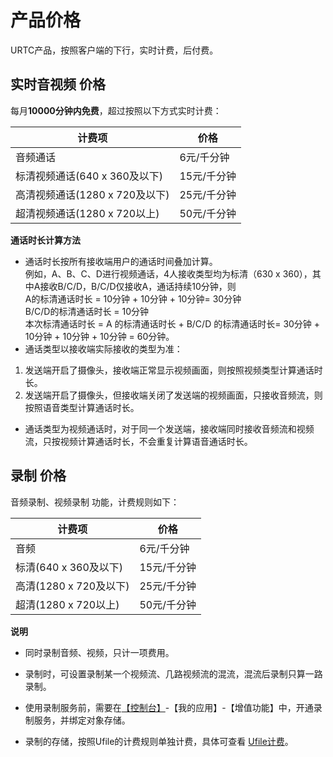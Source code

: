 

# 产品价格

URTC产品，按照客户端的下行，实时计费，后付费。

## 实时音视频 价格

每月**10000分钟内免费**，超过按照以下方式实时计费：

|计费项                               | 价格                                                              |
| ----------------------------- | ------------------------------------------------------------------ |
|音频通话                              | 6元/千分钟                                                        |
|标清视频通话(640 x 360及以下)          | 15元/千分钟                                                       |
|高清视频通话(1280 x 720及以下)         | 25元/千分钟                                                       |
|超清视频通话(1280 x 720以上)           | 50元/千分钟                                                       |

**通话时长计算方法**  

 -  通话时长按所有接收端用户的通话时间叠加计算。  
例如，A、B、C、D进行视频通话，4人接收类型均为标清（630 x 360），其中A接收B/C/D，B/C/D仅接收A，通话持续10分钟，则  
A的标清通话时长 = 10分钟 + 10分钟  + 10分钟= 30分钟  
B/C/D的标清通话时长 = 10分钟  
本次标清通话时长 = A 的标清通话时长 + B/C/D 的标清通话时长= 30分钟 + 10分钟 + 10分钟 + 10分钟 = 60分钟。  
 -  通话类型以接收端实际接收的类型为准：
1) 发送端开启了摄像头，接收端正常显示视频画面，则按照视频类型计算通话时长。
2) 发送端开启了摄像头，但接收端关闭了发送端的视频画面，只接收音频流，则按照语音类型计算通话时长。
 -  通话类型为视频通话时，对于同一个发送端，接收端同时接收音频流和视频流，只按视频计算通话时长，不会重复计算语音通话时长。




## 录制 价格

音频录制、视频录制 功能，计费规则如下：
 

|计费项                           | 价格                                                                  |
| --------------------------- | ----------------------------------------------------------------------- |
|音频                            | 6元/千分钟                                                              |
|标清(640 x 360及以下)            | 15元/千分钟                                                             |
|高清(1280 x 720及以下)           | 25元/千分钟                                                             |
|超清(1280 x 720以上)             | 50元/千分钟                                                             |

**说明** 


 -  同时录制音频、视频，只计一项费用。 
 
 -  录制时，可设置录制某一个视频流、几路视频流的混流，混流后录制只算一路录制。

 -  使用录制服务前，需要在[【控制台】](https://console.ucloud.cn/urtc/manage)-【我的应用】-【增值功能】中，开通录制服务，并绑定对象存储。       

 -  录制的存储，按照Ufile的计费规则单独计费，具体可查看 [Ufile计费](https://docs.ucloud.cn/storage_cdn/ufile/bill/new)。
 

